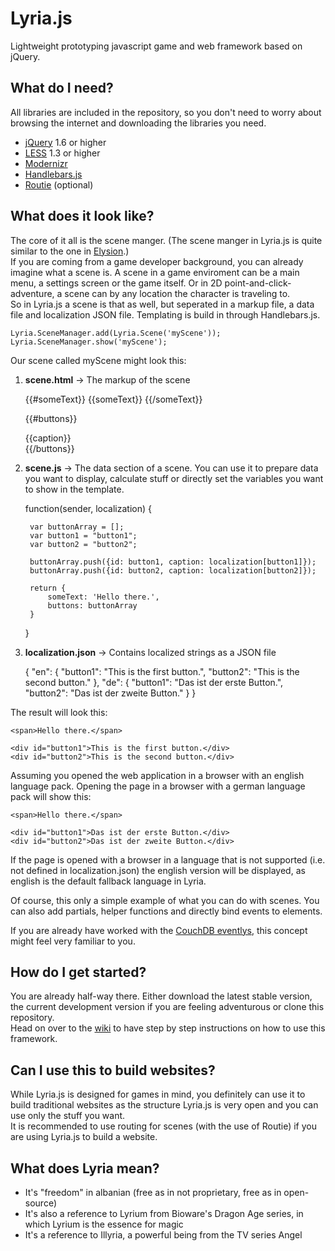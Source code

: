 Lyria.js
========
Lightweight prototyping javascript game and web framework based on jQuery. 

What do I need?
---------------
All libraries are included in the repository, so you don't need to worry about browsing the internet and downloading the libraries you need.

* [jQuery](http://jquery.com/) 1.6 or higher
* [LESS](http://lesscss.org/) 1.3 or higher
* [Modernizr](http://modernizr.com/)
* [Handlebars.js](http://handlebarsjs.com/)
* [Routie](http://projects.jga.me/routie/) (optional)


What does it look like?
-----------------------

The core of it all is the scene manger. (The scene manger in Lyria.js is quite similar to the one in [Elysion](https://github.com/freezedev/elysion).)  
If you are coming from a game developer background, you can already imagine what a scene is. A scene in a game enviroment can be a main menu, a settings screen or the game itself. Or in 2D point-and-click-adventure, a scene can by any location the character is traveling to.  
So in Lyria.js a scene is that as well, but seperated in a markup file, a data file and localization JSON file. Templating is build in through Handlebars.js.

	Lyria.SceneManager.add(Lyria.Scene('myScene'));
	Lyria.SceneManager.show('myScene');

Our scene called myScene might look this:  

1) **scene.html** -> The markup of the scene  

	{{#someText}}
		<span>{{someText}}</span>
	{{/someText}}

	{{#buttons}}
		<div id="{{id}}">{{caption}}</div>
	{{/buttons}}

2) **scene.js** -> The data section of a scene. You can use it to prepare data you want to display, calculate stuff or directly set the variables you want to show in the template.

	function(sender, localization) {
		
		var buttonArray = [];
		var button1 = "button1";
		var button2 = "button2";

		buttonArray.push({id: button1, caption: localization[button1]});
		buttonArray.push({id: button2, caption: localization[button2]});

		return {
			someText: 'Hello there.',
			buttons: buttonArray
		}
	}

3) **localization.json** -> Contains localized strings as a JSON file

	{
		"en": {
			"button1": "This is the first button.",
			"button2": "This is the second button."
		},
		"de": {
			"button1": "Das ist der erste Button.",
			"button2": "Das ist der zweite Button."
		}
	}

The result will look this:

	<span>Hello there.</span>

	<div id="button1">This is the first button.</div>
	<div id="button2">This is the second button.</div>

Assuming you opened the web application in a browser with an english language pack. Opening the page in a browser with a german language pack will show this:

	<span>Hello there.</span>

	<div id="button1">Das ist der erste Button.</div>
	<div id="button2">Das ist der zweite Button.</div>

If the page is opened with a browser in a language that is not supported (i.e. not defined in localization.json) the english version will be displayed, as english is the default fallback language in Lyria.


Of course, this only a simple example of what you can do with scenes. You can also add partials, helper functions and directly bind events to elements.


If you are already have worked with the [CouchDB eventlys](https://github.com/jchris/evently), this concept might feel very familiar to you.


How do I get started?
---------------------

You are already half-way there. Either download the latest stable version, the current development version if you are feeling adventurous or clone this repository.  
Head on over to the [wiki](https://github.com/freezedev/Lyria.js/wiki) to have step by step instructions on how to use this framework.


Can I use this to build websites?
---------------------------------

While Lyria.js is designed for games in mind, you definitely can use it to build traditional websites as the structure Lyria.js is very open and you can use only the stuff you want.  
It is recommended to use routing for scenes (with the use of Routie) if you are using Lyria.js to build a website.


What does Lyria mean?
---------------------
* It's "freedom" in albanian (free as in not proprietary, free as in open-source)
* It's also a reference to Lyrium from Bioware's Dragon Age series, in which Lyrium is the essence for magic
* It's a reference to Illyria, a powerful being from the TV series Angel
	
